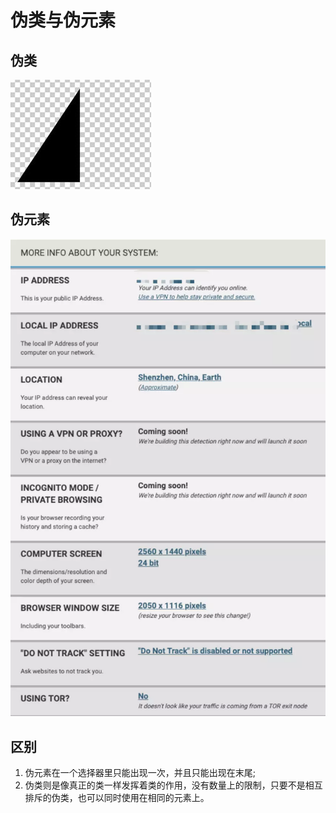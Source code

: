 # 伪类与伪元素

## 伪类

![](../.gitbook/assets/image%20%28144%29.png)

## 伪元素

![](../.gitbook/assets/image%20%2838%29.png)

## 区别

1. 伪元素在一个选择器里只能出现一次，并且只能出现在末尾;
2. 伪类则是像真正的类一样发挥着类的作用，没有数量上的限制，只要不是相互排斥的伪类，也可以同时使用在相同的元素上。

